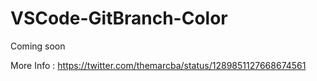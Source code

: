 # VSCode-GitBranch-Color
Coming soon

More Info : https://twitter.com/themarcba/status/1289851127668674561
